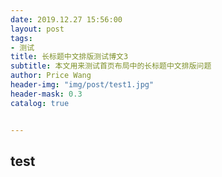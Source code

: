 ```yaml
---
date: 2019.12.27 15:56:00
layout: post
tags:
- 测试
title: 长标题中文排版测试博文3
subtitle: 本文用来测试首页布局中的长标题中文排版问题
author: Price Wang
header-img: "img/post/test1.jpg"
header-mask: 0.3
catalog: true


---
```


## test
